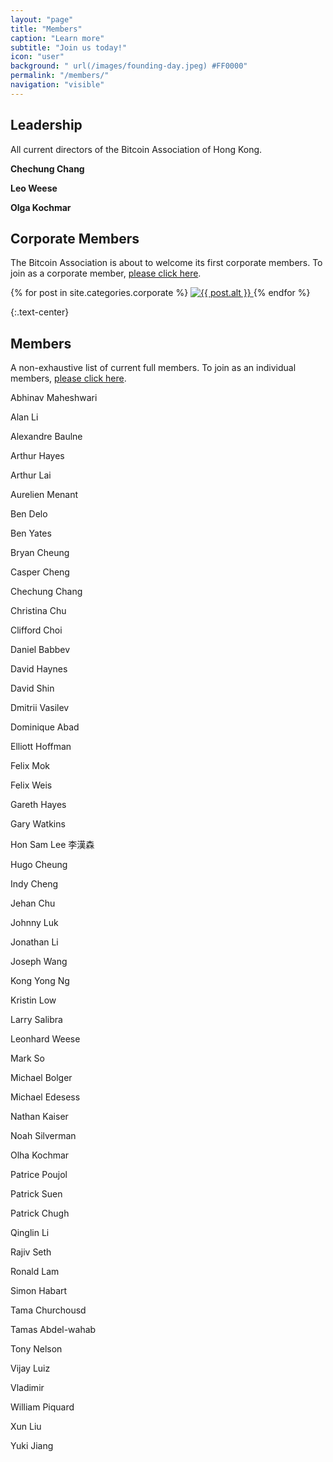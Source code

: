 ```yaml
---
layout: "page"
title: "Members"
caption: "Learn more"
subtitle: "Join us today!"
icon: "user"
background: " url(/images/founding-day.jpeg) #FF0000"
permalink: "/members/"
navigation: "visible"
---
```



## Leadership

All current directors of the Bitcoin Association of Hong Kong.

**Chechung Chang**

**Leo Weese**

**Olga Kochmar**

## Corporate Members

The Bitcoin Association is about to welcome its first corporate members. To join as a corporate member, [please click here](/corporate).

<div>
        <p>
            {% for post in site.categories.corporate %}
                <a href="{{ post.link }}">
                    <img src="/media/corporate/{{ post.thumbnail }}" class="img-responsive img-centered" alt="{{ post.alt }}" title="{{ post.title }}">
                </a>
            {% endfor %}
        </p>
</div>
{:.text-center}

## Members

A non-exhaustive list of current full members. To join as an individual members, [please click here](/join).

Abhinav Maheshwari

Alan Li

Alexandre Baulne

Arthur Hayes

Arthur Lai

Aurelien Menant

Ben Delo

Ben Yates

Bryan Cheung

Casper Cheng

Chechung Chang

Christina Chu

Clifford Choi

Daniel Babbev

David Haynes

David Shin

Dmitrii Vasilev

Dominique Abad

Elliott Hoffman

Felix Mok

Felix Weis

Gareth Hayes

Gary Watkins

Hon Sam Lee 李漢森

Hugo Cheung

Indy Cheng

Jehan Chu

Johnny Luk

Jonathan Li

Joseph Wang

Kong Yong Ng

Kristin Low

Larry Salibra

Leonhard Weese

Mark So

Michael Bolger

Michael Edesess

Nathan Kaiser

Noah Silverman

Olha Kochmar

Patrice Poujol

Patrick Suen

Patrick Chugh

Qinglin Li

Rajiv Seth

Ronald Lam

Simon Habart

Tama Churchousd

Tamas Abdel-wahab

Tony Nelson

Vijay Luiz

Vladimir

William Piquard

Xun Liu

Yuki Jiang
